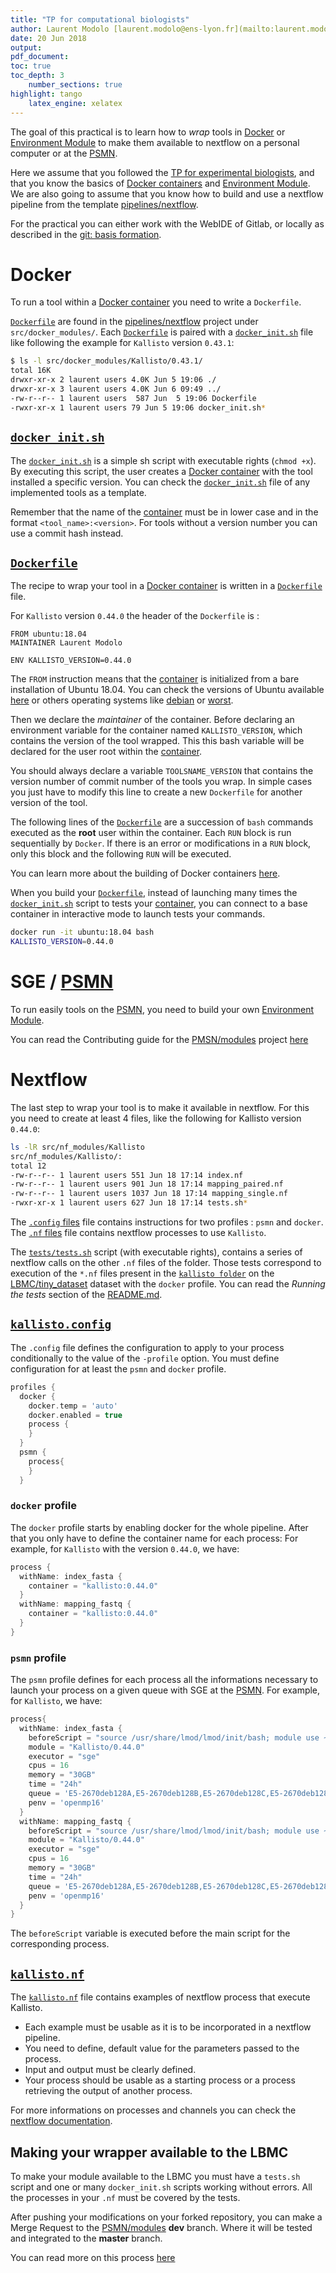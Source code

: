 ```yaml
---
title: "TP for computational biologists"
author: Laurent Modolo [laurent.modolo@ens-lyon.fr](mailto:laurent.modolo@ens-lyon.fr)
date: 20 Jun 2018
output:
pdf_document:
toc: true
toc_depth: 3
    number_sections: true
highlight: tango
    latex_engine: xelatex
---
```


The goal of this practical is to learn how to *wrap* tools in [Docker](https://www.docker.com/what-docker) or [Environment Module](http://www.ens-lyon.fr/PSMN/doku.php?id=documentation:tools:modules) to make them available to nextflow on a personal computer or at the [PSMN](http://www.ens-lyon.fr/PSMN/doku.php).

Here we assume that you followed the [TP for experimental biologists](./TP_experimental_biologists.md), and that you know the basics of [Docker containers](https://www.docker.com/what-container) and [Environment Module](http://www.ens-lyon.fr/PSMN/doku.php?id=documentation:tools:modules). We are also going to assume that you know how to build and use a nextflow pipeline from the template [pipelines/nextflow](https://gitlab.biologie.ens-lyon.fr/pipelines/nextflow).

For the practical you can either work with the WebIDE of Gitlab, or locally as described in the [git: basis formation](https://gitlab.biologie.ens-lyon.fr/formations/git_basis).

# Docker

To run a tool within a [Docker container](https://www.docker.com/what-container) you need to write a `Dockerfile`.

[`Dockerfile`](./src/docker_modules/Kallisto/0.44.0/Dockerfile) are found in the [pipelines/nextflow](https://gitlab.biologie.ens-lyon.fr/pipelines/nextflow) project under `src/docker_modules/`. Each [`Dockerfile`](./src/docker_modules/Kallisto/0.44.0/Dockerfile) is paired with a [`docker_init.sh`](./src/docker_modules/Kallisto/0.44.0/docker_init.sh) file like following the example for `Kallisto` version `0.43.1`:

```sh
$ ls -l src/docker_modules/Kallisto/0.43.1/
total 16K
drwxr-xr-x 2 laurent users 4.0K Jun 5 19:06 ./
drwxr-xr-x 3 laurent users 4.0K Jun 6 09:49 ../
-rw-r--r-- 1 laurent users  587 Jun  5 19:06 Dockerfile
-rwxr-xr-x 1 laurent users 79 Jun 5 19:06 docker_init.sh*
```

## [`docker_init.sh`](./src/docker_modules/Kallisto/0.44.0/docker_init.sh)
The [`docker_init.sh`](./src/docker_modules/Kallisto/0.44.0/docker_init.sh) is a simple sh script with executable rights (`chmod +x`). By executing this script, the user creates a [Docker container](https://www.docker.com/what-container) with the tool installed a specific version. You can check the [`docker_init.sh`](./src/docker_modules/Kallisto/0.44.0/docker_init.sh) file of any implemented tools as a template.

Remember that the name of the [container](https://www.docker.com/what-container) must be in lower case and in the format `<tool_name>:<version>`.
For tools without a version number you can use a commit hash instead.

## [`Dockerfile`](./src/docker_modules/Kallisto/0.44.0/Dockerfile)

The recipe to wrap your tool in a [Docker container](https://www.docker.com/what-container) is written in a [`Dockerfile`](./src/docker_modules/Kallisto/0.44.0/Dockerfile) file.

For `Kallisto` version `0.44.0` the header of the `Dockerfile` is :

```Docker
FROM ubuntu:18.04
MAINTAINER Laurent Modolo

ENV KALLISTO_VERSION=0.44.0
```

The `FROM` instruction means that the [container](https://www.docker.com/what-container) is initialized from a bare installation of Ubuntu 18.04. You can check the versions of Ubuntu available [here](https://hub.docker.com/_/ubuntu/) or others operating systems like [debian](https://hub.docker.com/_/debian/) or [worst](https://hub.docker.com/r/microsoft/windowsservercore/).

Then we declare the *maintainer* of the container. Before declaring an environment variable for the container named `KALLISTO_VERSION`, which contains the version of the tool wrapped. This this bash variable will be declared for the user root within the [container](https://www.docker.com/what-container).

You should always declare a variable `TOOLSNAME_VERSION` that contains the version number of commit number of the tools you wrap. In simple cases you just have to modify this line to create a new `Dockerfile` for another version of the tool.

The following lines of the [`Dockerfile`](./src/docker_modules/Kallisto/0.44.0/Dockerfile) are a succession of `bash` commands executed as the **root** user within the container.
Each `RUN` block is run sequentially by `Docker`. If there is an error or modifications in a `RUN` block, only this block and the following `RUN` will be executed.

You can learn more about the building of Docker containers [here](https://docs.docker.com/engine/reference/builder/#usage).

When you build your [`Dockerfile`](./src/docker_modules/Kallisto/0.44.0/Dockerfile), instead of launching many times the [`docker_init.sh`](./src/docker_modules/Kallisto/0.44.0/docker_init.sh) script to tests your [container](https://www.docker.com/what-container), you can connect to a base container in interactive mode to launch tests your commands.

```sh
docker run -it ubuntu:18.04 bash
KALLISTO_VERSION=0.44.0
```

# SGE / [PSMN](http://www.ens-lyon.fr/PSMN/doku.php)

To run easily tools on the [PSMN](http://www.ens-lyon.fr/PSMN/doku.php), you need to build your own [Environment Module](http://www.ens-lyon.fr/PSMN/doku.php?id=documentation:tools:modules).

You can read the Contributing guide for the [PMSN/modules](https://gitlab.biologie.ens-lyon.fr/PSMN/modules) project [here](https://gitlab.biologie.ens-lyon.fr/PSMN/modules/blob/master/CONTRIBUTING.md)

# Nextflow

The last step to wrap your tool is to make it available in nextflow. For this you need to create at least 4 files, like the following for Kallisto version `0.44.0`:

```sh
ls -lR src/nf_modules/Kallisto
src/nf_modules/Kallisto/:
total 12
-rw-r--r-- 1 laurent users 551 Jun 18 17:14 index.nf
-rw-r--r-- 1 laurent users 901 Jun 18 17:14 mapping_paired.nf
-rw-r--r-- 1 laurent users 1037 Jun 18 17:14 mapping_single.nf
-rwxr-xr-x 1 laurent users 627 Jun 18 17:14 tests.sh*
```

The [`.config` files](./src/nf_modules/Kallisto/) file contains instructions for two profiles : `psmn` and `docker`.
The [`.nf` files](./src/nf_modules/Kallisto/) file contains nextflow processes to use `Kallisto`.

The [`tests/tests.sh`](./src/nf_modules/Kallisto/tests/tests.sh) script (with executable rights), contains a series of nextflow calls on the other `.nf` files of the folder. Those tests correspond to execution of the `*.nf` files present in the [`kallisto folder`](./src/nf_modules/Kallisto/) on the [LBMC/tiny_dataset](https://gitlab.biologie.ens-lyon.fr/LBMC/tiny_dataset) dataset with the `docker` profile. You can read the *Running the tests* section of the [README.md](https://gitlab.biologie.ens-lyon.fr/pipelines/nextflow/blob/master/README.md).

## [`kallisto.config`](./src/nf_modules/Kallisto/)

The `.config` file defines the configuration to apply to your process conditionally to the value of the `-profile` option. You must define configuration for at least the `psmn` and `docker` profile.

```Groovy
profiles {
  docker {
    docker.temp = 'auto'
    docker.enabled = true
    process {
    }
  }
  psmn {
    process{
    }
  }
```

### `docker` profile

The `docker` profile starts by enabling docker for the whole pipeline. After that you only have to define the container name for each process:
For example, for `Kallisto` with the version `0.44.0`, we have:

```Groovy
process {
  withName: index_fasta {
    container = "kallisto:0.44.0"
  }
  withName: mapping_fastq {
    container = "kallisto:0.44.0"
  }
}
```

### `psmn` profile

The `psmn` profile defines for each process all the informations necessary to launch your process on a given queue with SGE at the [PSMN](http://www.ens-lyon.fr/PSMN/doku.php).
For example, for `Kallisto`, we have:

```Groovy
process{
  withName: index_fasta {
    beforeScript = "source /usr/share/lmod/lmod/init/bash; module use ~/privatemodules"
    module = "Kallisto/0.44.0"
    executor = "sge"
    cpus = 16
    memory = "30GB"
    time = "24h"
    queue = 'E5-2670deb128A,E5-2670deb128B,E5-2670deb128C,E5-2670deb128D,E5-2670deb128E,E5-2670deb128F'
    penv = 'openmp16'
  }
  withName: mapping_fastq {
    beforeScript = "source /usr/share/lmod/lmod/init/bash; module use ~/privatemodules"
    module = "Kallisto/0.44.0"
    executor = "sge"
    cpus = 16
    memory = "30GB"
    time = "24h"
    queue = 'E5-2670deb128A,E5-2670deb128B,E5-2670deb128C,E5-2670deb128D,E5-2670deb128E,E5-2670deb128F'
    penv = 'openmp16'
  }
}
```

The `beforeScript` variable is executed before the main script for the corresponding process.

## [`kallisto.nf`](./src/nf_modules/Kallisto/kallisto.nf)

The [`kallisto.nf`](./src/nf_modules/Kallisto/kallisto.nf) file contains examples of nextflow process that execute Kallisto.

- Each example must be usable as it is to be incorporated in a nextflow pipeline.
- You need to define, default value for the parameters passed to the process. 
- Input and output must be clearly defined.
- Your process should be usable as a starting process or a process retrieving the output of another process.

For more informations on processes and channels you can check the [nextflow documentation](https://www.nextflow.io/docs/latest/index.html).

## Making your wrapper available to the LBMC

To make your module available to the LBMC you must have a `tests.sh` script and one or many `docker_init.sh` scripts working without errors.
All the processes in your `.nf` must be covered by the tests.

After pushing your modifications on your forked repository, you can make a Merge Request to the [PSMN/modules](https://gitlab.biologie.ens-lyon.fr/pipelines/nextflow) **dev** branch. Where it will be tested and integrated to the **master** branch.

You can read more on this process [here](https://guides.github.com/introduction/flow/)

